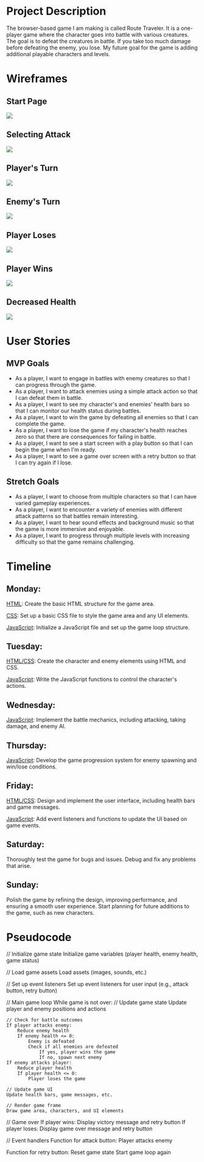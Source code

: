 # Project Description

The browser-based game I am making is called Route Traveler. It is a one-player game where the character goes into battle with various creatures. The goal is to defeat the creatures in battle. If you take too much damage before defeating the enemy, you lose. My future goal for the game is adding additional playable characters and levels.

# Wireframes

## Start Page

<img src="images/start-page.png">

## Selecting Attack

<img src="images/selecting-attack.jpg">

## Player's Turn

<img src="images/player-turn.jpg">

## Enemy's Turn

<img src="images/enemy-turn.jpg">

## Player Loses

<img src="images/player-loses.jpg">

## Player Wins

<img src="images/player-wins.jpg">

## Decreased Health

<img src="images/decreased-health.jpg">

# User Stories

## MVP Goals

- As a player, I want to engage in battles with enemy creatures so that I can progress through the game.
- As a player, I want to attack enemies using a simple attack action so that I can defeat them in battle.
- As a player, I want to see my character's and enemies' health bars so that I can monitor our health status during battles.
- As a player, I want to win the game by defeating all enemies so that I can complete the game.
- As a player, I want to lose the game if my character's health reaches zero so that there are consequences for failing in battle.
- As a player, I want to see a start screen with a play button so that I can begin the game when I'm ready.
- As a player, I want to see a game over screen with a retry button so that I can try again if I lose.

## Stretch Goals

- As a player, I want to choose from multiple characters so that I can have varied gameplay experiences.
- As a player, I want to encounter a variety of enemies with different attack patterns so that battles remain interesting.
- As a player, I want to hear sound effects and background music so that the game is more immersive and enjoyable.
- As a player, I want to progress through multiple levels with increasing difficulty so that the game remains challenging.

# Timeline

## Monday:

<u>HTML</u>: Create the basic HTML structure for the game area.

<u>CSS</u>: Set up a basic CSS file to style the game area and any UI elements.

<u>JavaScript</u>: Initialize a JavaScript file and set up the game loop structure.

## Tuesday:

<u>HTML/CSS</u>: Create the character and enemy elements using HTML and CSS.

<u>JavaScript</u>: Write the JavaScript functions to control the character's actions.

## Wednesday:

<u>JavaScript</u>: Implement the battle mechanics, including attacking, taking damage, and enemy AI.

## Thursday:

<u>JavaScript</u>: Develop the game progression system for enemy spawning and win/lose conditions.

## Friday:

<u>HTML/CSS</u>: Design and implement the user interface, including health bars and game messages.

<u>JavaScript</u>: Add event listeners and functions to update the UI based on game events.

## Saturday:

Thoroughly test the game for bugs and issues. Debug and fix any problems that arise.

## Sunday:

Polish the game by refining the design, improving performance, and ensuring a smooth user experience.
Start planning for future additions to the game, such as new characters.

# Pseudocode

// Initialize game state
Initialize game variables (player health, enemy health, game status)

// Load game assets
Load assets (images, sounds, etc.)

// Set up event listeners
Set up event listeners for user input (e.g., attack button, retry button)

// Main game loop
While game is not over:
// Update game state
Update player and enemy positions and actions

    // Check for battle outcomes
    If player attacks enemy:
        Reduce enemy health
        If enemy health <= 0:
            Enemy is defeated
            Check if all enemies are defeated
                If yes, player wins the game
                If no, spawn next enemy
    If enemy attacks player:
        Reduce player health
        If player health <= 0:
            Player loses the game

    // Update game UI
    Update health bars, game messages, etc.

    // Render game frame
    Draw game area, characters, and UI elements

// Game over
If player wins:
Display victory message and retry button
If player loses:
Display game over message and retry button

// Event handlers
Function for attack button:
Player attacks enemy

Function for retry button:
Reset game state
Start game loop again
